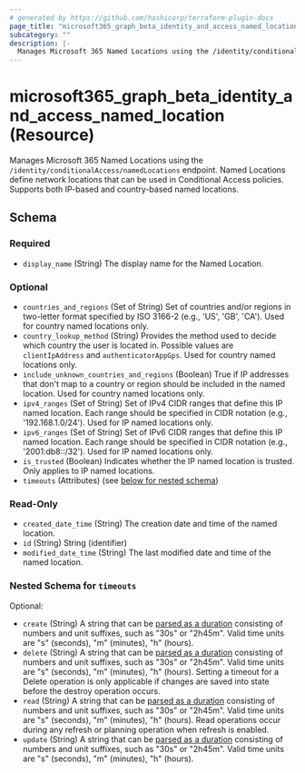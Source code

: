 ```yaml
---
# generated by https://github.com/hashicorp/terraform-plugin-docs
page_title: "microsoft365_graph_beta_identity_and_access_named_location Resource - terraform-provider-microsoft365"
subcategory: ""
description: |-
  Manages Microsoft 365 Named Locations using the /identity/conditionalAccess/namedLocations endpoint. Named Locations define network locations that can be used in Conditional Access policies. Supports both IP-based and country-based named locations.
---
```


# microsoft365_graph_beta_identity_and_access_named_location (Resource)

Manages Microsoft 365 Named Locations using the `/identity/conditionalAccess/namedLocations` endpoint. Named Locations define network locations that can be used in Conditional Access policies. Supports both IP-based and country-based named locations.



<!-- schema generated by tfplugindocs -->
## Schema

### Required

- `display_name` (String) The display name for the Named Location.

### Optional

- `countries_and_regions` (Set of String) Set of countries and/or regions in two-letter format specified by ISO 3166-2 (e.g., 'US', 'GB', 'CA'). Used for country named locations only.
- `country_lookup_method` (String) Provides the method used to decide which country the user is located in. Possible values are `clientIpAddress` and `authenticatorAppGps`. Used for country named locations only.
- `include_unknown_countries_and_regions` (Boolean) True if IP addresses that don't map to a country or region should be included in the named location. Used for country named locations only.
- `ipv4_ranges` (Set of String) Set of IPv4 CIDR ranges that define this IP named location. Each range should be specified in CIDR notation (e.g., '192.168.1.0/24'). Used for IP named locations only.
- `ipv6_ranges` (Set of String) Set of IPv6 CIDR ranges that define this IP named location. Each range should be specified in CIDR notation (e.g., '2001:db8::/32'). Used for IP named locations only.
- `is_trusted` (Boolean) Indicates whether the IP named location is trusted. Only applies to IP named locations.
- `timeouts` (Attributes) (see [below for nested schema](#nestedatt--timeouts))

### Read-Only

- `created_date_time` (String) The creation date and time of the named location.
- `id` (String) String (identifier)
- `modified_date_time` (String) The last modified date and time of the named location.

<a id="nestedatt--timeouts"></a>
### Nested Schema for `timeouts`

Optional:

- `create` (String) A string that can be [parsed as a duration](https://pkg.go.dev/time#ParseDuration) consisting of numbers and unit suffixes, such as "30s" or "2h45m". Valid time units are "s" (seconds), "m" (minutes), "h" (hours).
- `delete` (String) A string that can be [parsed as a duration](https://pkg.go.dev/time#ParseDuration) consisting of numbers and unit suffixes, such as "30s" or "2h45m". Valid time units are "s" (seconds), "m" (minutes), "h" (hours). Setting a timeout for a Delete operation is only applicable if changes are saved into state before the destroy operation occurs.
- `read` (String) A string that can be [parsed as a duration](https://pkg.go.dev/time#ParseDuration) consisting of numbers and unit suffixes, such as "30s" or "2h45m". Valid time units are "s" (seconds), "m" (minutes), "h" (hours). Read operations occur during any refresh or planning operation when refresh is enabled.
- `update` (String) A string that can be [parsed as a duration](https://pkg.go.dev/time#ParseDuration) consisting of numbers and unit suffixes, such as "30s" or "2h45m". Valid time units are "s" (seconds), "m" (minutes), "h" (hours).

